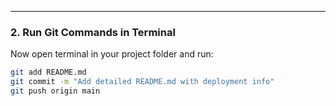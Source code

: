 
---

### 2. **Run Git Commands in Terminal**

Now open terminal in your project folder and run:

```bash
git add README.md
git commit -m "Add detailed README.md with deployment info"
git push origin main
